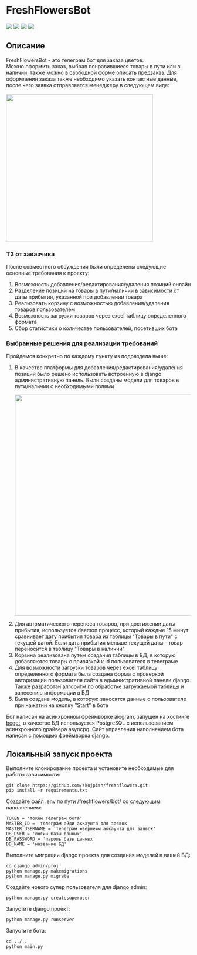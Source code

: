 # FreshFlowersBot
![](https://shields.microej.com/badge/python-3.10-orange)
![](https://shields.microej.com/badge/aiogram-v3.1.1-lightblue)
![](https://shields.microej.com/badge/django-v4.2.7-blue)
![](https://img.shields.io/pypi/v/asyncpg?style=flat&label=acyncpg)


## Описание
FreshFlowersBot - это телеграм бот для заказа цветов.\
Можно оформить заказ, выбрав понравившиеся товары в пути или в наличии, также можно в свободной форме описать предзаказ. Для оформления заказа также необходимо указать контактные данные,
после чего заявка отправляется менеджеру в следующем виде:\
\
<img src="https://bytepix.ru/ib/TlLcMVChCp.jpg" width=400>

### ТЗ от заказчика
После совместного обсуждения были определены следующие основные требования к проекту:
1. Возможность добавления/редактирования/удаления позиций онлайн
2. Разделение позиций на товары в пути/наличии в зависимости от даты прибытия, указанной при добавлении товара
3. Реализовать корзину с возможностью добавления/удаления товаров пользователем
4. Возможность загрузки товаров через excel таблицу определенного формата
5. Сбор статистики о количестве пользователей, посетивших бота

### Выбранные решения для реализации требований
Пройдемся конкретно по каждому пункту из подраздела выше:
1. В качестве платформы для добавления/редактирования/удаления позиций было решено использовать встроенную в django административную панель. Были созданы модели для товаров в пути/наличии
с необходимыми полями <p align="center"><img src="https://bytepix.ru/ib/FCdZQCYUHN.png" width=600></p>
3.  Для автоматического переноса товаров, при достижении даты прибытия, используется daemon процесс, который каждые 15 минут сравнивает дату прибытия товара из таблицы "Товары в пути"
с текущей датой. Если дата прибытия меньше текущей даты - товар переносится в таблицу "Товары в наличии"
5.  Корзина реализована путем создания таблицы в БД, в которую добавляются товары с привязкой к id пользователя в телеграме
6.  Для возможности загрузки товаров через excel таблицу определенного формата была создана форма с проверкой авторизации пользователя сайта в административной панели django.
Также разработан алгоритм по обработке загружаемой таблицы и занесению информации в БД
7. Была создана модель, в которую заносятся данные о пользователе при нажатии на кнопку "Start" в боте

Бот написан на асинхронном фреймворке aiogram, запущен на хостинге [beget](https://beget.com), в качестве БД используется PostgreSQL с использованием асинхронного драйвера asyncpg.
Сайт управления наполнением бота написан с помощью фреймворка django.
## Локальный запуск проекта
Выполните клонирование проекта и установите необходимые для работы зависимости:
```
git clone https://github.com/skojpish/freshflowers.git
pip install -r requirements.txt
```
Создайте файл .env по пути /freshflowers/bot/ со следующим наполнением:
```
TOKEN = 'токен телеграм бота'
MASTER_ID = 'телеграм айди аккаунта для заявок'
MASTER_USERNAME = 'телеграм юзернейм аккаунта для заявок'
DB_USER = 'логин базы данных'
DB_PASSWORD = 'пароль базы данных'
DB_NAME = 'название БД'
```
Выполните миграции django проекта для создания моделей в вашей БД:
```
cd django_admin/proj
python manage.py makemigrations
python manage.py migrate
```
Создайте нового супер пользователя для django admin:
```
python manage.py createsuperuser
```
Запустите django проект:
```
python manage.py runserver
```
Запустите бота:
```
cd ../..
python main.py
```
